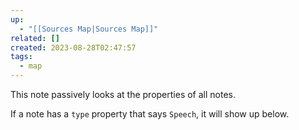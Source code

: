 ```yaml
---
up:
  - "[[Sources Map|Sources Map]]"
related: []
created: 2023-08-28T02:47:57
tags:
  - map
---
```

This note passively looks at the properties of all notes.

If a note has a `type` property that says `Speech`, it will show up below.
